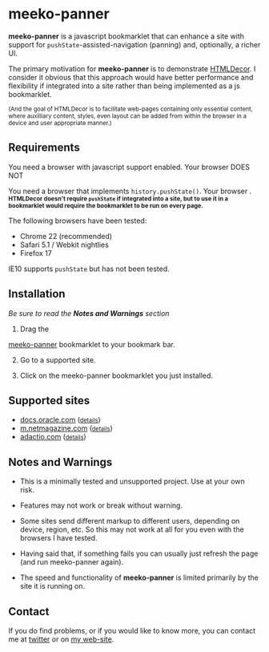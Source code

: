 <style>
html { width: 100%; text-align: center; }
body { width: 72ex; margin: 0 auto; text-align: left; }
abbr { border-bottom: 1px dotted; }
</style>

meeko-panner
=============

**meeko-panner** is a javascript bookmarklet that can enhance a site with 
support for `pushState`-assisted-navigation (panning)
and, optionally, a richer UI. 

The primary motivation for **meeko-panner** is to demonstrate [HTMLDecor](http://github.com/shogun70/HTMLDecor).
I consider it obvious that this approach would have better performance and flexibility
if integrated into a site rather than being implemented as a js bookmarklet. 

<small>(And the goal of HTMLDecor is to facilitate web-pages containing only essential content,
where auxilliary content, styles, even layout can be added from within the browser
in a device and user appropriate manner.)</small>


Requirements
------------

You need a browser with javascript support enabled. Your browser <script>document.write("DOES")</script><noscript>DOES NOT</noscript>

You need a browser that implements `history.pushState()`. Your browser <script>document.write(!!history.pushState ? "DOES" : "DOES NOT")</script>.
<small><b>HTMLDecor doesn't require `pushState` if integrated into a site,
but to use it in a bookmarklet would require the bookmarklet to be run on every page. </b></small>

The following browsers have been tested:

- Chrome 22 (recommended)
- Safari 5.1 / Webkit nightlies
- Firefox 17

IE10 supports `pushState` but has not been tested.


Installation
------------

*Be sure to read the **Notes and Warnings** section*

1. Drag the
<a title="meeko-panner" href="javascript:var decorBase = (location.protocol == 'https:') ? 'https://d3g4qkktqnw71.cloudfront.net/meeko-panner/' : 'http://dist.meekostuff.net/meeko-panner/'; var script=document.createElement('script'); script.src=decorBase + 'loader.js'; document.getElementsByTagName('head')[0].appendChild(script); void(0);">
meeko-panner</a> bookmarklet to your bookmark bar.

2. Go to a supported site. 

3. Click on the meeko-panner bookmarklet you just installed. 


Supported sites
---------------

- [docs.oracle.com](http://docs.oracle.com) (<small>[details](docs.oracle.com/)</small>)
- [m.netmagazine.com](http://m.netmagazine.com) (<small>[details](m.netmagazine.com/)</small>)
- [adactio.com](http://adactio.com) (<small>[details](adactio.com/)</small>)

Notes and Warnings
------------------

- This is a minimally tested and unsupported project. Use at your own risk.

- Features may not work or break without warning. 

- Some sites send different markup to different users, depending on device, region, etc.
So this may not work at all for you even with the browsers I have tested. 

- Having said that, if something fails you can usually just refresh the page (and run meeko-panner again).

- The speed and functionality of **meeko-panner** is limited primarily by the site it is running on. 


Contact
-------

If you do find problems, or if you would like to know more, you can contact me at [twitter](https://twitter.com/Meekostuff)
or on [my web-site](http://meekostuff.net).

